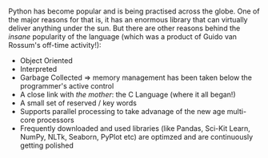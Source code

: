 ##### 
Python has become popular and is being practised across the globe. One of the major reasons for that is, it has an enormous library that can virtually deliver anything under the sun. But there are other reasons behind the <i>insane</i> popularity of the language (which was a product of Guido van Rossum's off-time activity!): 
- Object Oriented
- Interpreted
- Garbage Collected => memory management has been taken below the programmer's active control
- A close link with <i>the mother</i>: the C Language (where it all began!)
- A small set of reserved / key words
- Supports parallel processing to take advanage of the new age multi-core processors
- Frequently downloaded and used libraries (like Pandas, Sci-Kit Learn, NumPy, NLTk, Seaborn, PyPlot etc) are optimzed and are continuously getting polished

